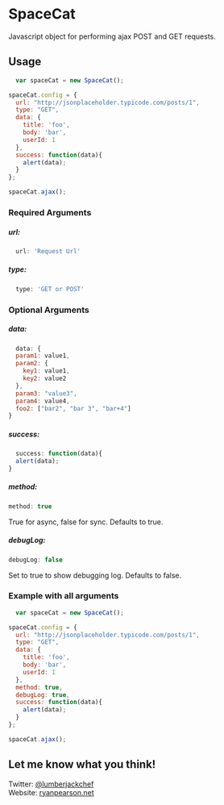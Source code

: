 # SpaceCat
Javascript object for performing ajax POST and GET requests.



## Usage

```js
  var spaceCat = new SpaceCat();

spaceCat.config = {
  url: "http://jsonplaceholder.typicode.com/posts/1",
  type: "GET",
  data: {
    title: 'foo',
    body: 'bar',
    userId: 1
  },
  success: function(data){
    alert(data);
  }
};

spaceCat.ajax();

```

### Required Arguments

##### url:
```js
  url: 'Request Url'
```

##### type:
```js
  type: 'GET or POST'
```

### Optional Arguments

##### data:
```js
  data: {
  param1: value1,
  param2: {
    key1: value1,
    key2: value2
  },
  param3: "value3",
  param4: value4,
  foo2: ["bar2", "bar 3", "bar+4"]
}
```

##### success:
```js
  success: function(data){
  alert(data);
}
```

##### method:
```js
method: true
```
True for async, false for sync. Defaults to true.

##### debugLog:
```js
debugLog: false
```
Set to true to show debugging log. Defaults to false.

### Example with all arguments

```js
  var spaceCat = new SpaceCat();

spaceCat.config = {
  url: "http://jsonplaceholder.typicode.com/posts/1",
  type: "GET",
  data: {
    title: 'foo',
    body: 'bar',
    userId: 1
  },
  method: true,
  debugLog: true,
  success: function(data){
    alert(data);
  }
};

spaceCat.ajax();

```
## Let me know what you think!
Twitter: [@lumberjackchef](http://twitter.com/lumberjackchef)  
Website: [ryanpearson.net](http://ryanpearson.net)
